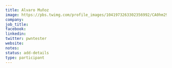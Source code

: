 ```yaml
---
title: Alvaro Muñoz
image: https://pbs.twimg.com/profile_images/1041973263302356992/CA0hm29E_400x400.jpg
company:
job_title:
facebook:
linkedin:
twitter: pwntester
website:
notes:
status: add-details
type: participant
---
```


<!-- put more details about participant here -->